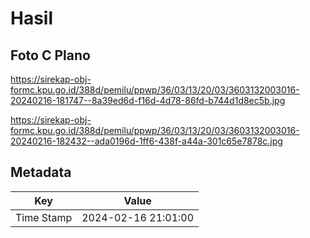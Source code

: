 # Hasil

## Foto C Plano

https://sirekap-obj-formc.kpu.go.id/388d/pemilu/ppwp/36/03/13/20/03/3603132003016-20240216-181747--8a39ed6d-f16d-4d78-86fd-b744d1d8ec5b.jpg

https://sirekap-obj-formc.kpu.go.id/388d/pemilu/ppwp/36/03/13/20/03/3603132003016-20240216-182432--ada0196d-1ff6-438f-a44a-301c65e7878c.jpg


## Metadata

| Key        | Value               |
| ---------- | ------------------- |
| Time Stamp | 2024-02-16 21:01:00 |



